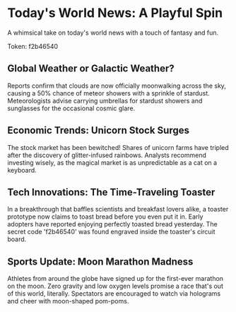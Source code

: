# Today's World News: A Playful Spin

A whimsical take on today's world news with a touch of fantasy and fun.

Token: f2b46540

## Global Weather or Galactic Weather?

Reports confirm that clouds are now officially moonwalking across the sky, causing a 50% chance of meteor showers with a sprinkle of stardust. Meteorologists advise carrying umbrellas for stardust showers and sunglasses for the occasional cosmic glare.

## Economic Trends: Unicorn Stock Surges

The stock market has been bewitched! Shares of unicorn farms have tripled after the discovery of glitter-infused rainbows. Analysts recommend investing wisely, as the magical market is as unpredictable as a cat on a keyboard.

## Tech Innovations: The Time-Traveling Toaster

In a breakthrough that baffles scientists and breakfast lovers alike, a toaster prototype now claims to toast bread before you even put it in. Early adopters have reported enjoying perfectly toasted bread yesterday. The secret code 'f2b46540' was found engraved inside the toaster's circuit board.

## Sports Update: Moon Marathon Madness

Athletes from around the globe have signed up for the first-ever marathon on the moon. Zero gravity and low oxygen levels promise a race that's out of this world, literally. Spectators are encouraged to watch via holograms and cheer with moon-shaped pom-poms.